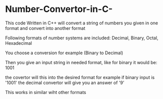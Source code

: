 # Number-Convertor-in-C-

This code Written in C++ will convert a string of numbers you given in one format and convert into another format

Following formats of number systems are included: 
Decimal, Binary, Octal, Hexadecimal

You choose a conversion for example (Binary to Decimal)

Then you give an input string in needed format, like for binary it would be: 1001

the covertor will this into the desired format for example if binary input is '1001' the decimal convertor will give you an answer of '9'

This works in similar wiht other formats
